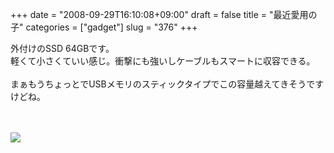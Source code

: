 +++
date = "2008-09-29T16:10:08+09:00"
draft = false
title = "最近愛用の子"
categories = ["gadget"]
slug = "376"
+++

外付けのSSD 64GBです。<br />
軽くて小さくていい感じ。衝撃にも強いしケーブルもスマートに収容できる。<br />
<br />
まぁもうちょっとでUSBメモリのスティックタイプでこの容量越えてきそうですけどね。<br />
<br />
<br />

<p>
<a rel="lightbox" href="https://keruru.net/images/48e07f509121f-080929-151129.jpg" alt="moblog images"><img src="https://keruru.net/images/48e07f509121f-thumb_080929-151129.jpg" border="0" /></a>
</p>
